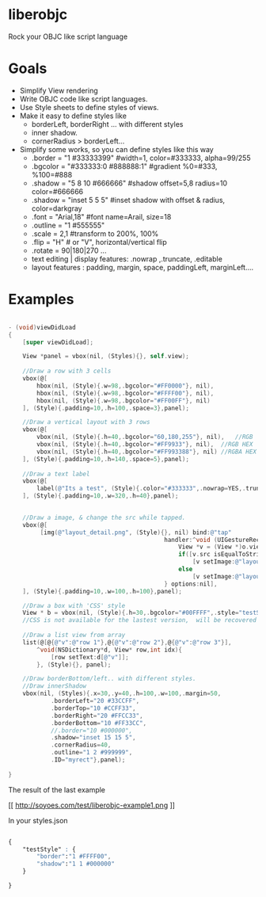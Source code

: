 liberobjc
=========

Rock your OBJC like script language

# Goals
* Simplify View rendering
* Write OBJC code like script languages.
* Use Style sheets to define styles of views.
* Make it easy to define styles like
    * borderLeft, borderRight ... with different styles
    * inner shadow.
    * cornerRadius > borderLeft...
* Simplify some works, so you can define styles like this way
    * .border = "1 #33333399"       #width=1, color=#333333, alpha=99/255
    * .bgcolor = "#333333:0 #888888:1"  #gradient %0=#333, %100=#888
    * .shadow = "5 8 10 #666666"    #shadow offset=5,8 radius=10 color=#666666
    * .shadow = "inset 5 5 5"       #inset shadow with offset & radius, color=darkgray
    * .font = "Arial,18"            #font name=Arail, size=18
    * .outline = "1 #555555"
    * .scale = 2,1                  #transform to 200%, 100%
    * .flip = "H"                   # or "V", horizontal/vertical flip
    * .rotate = 90|180|270 ...   
    * text editing | display features: .nowrap ,.truncate, .editable
    * layout features : padding, margin, space, paddingLeft, marginLeft....
# Examples

```objective-c

- (void)viewDidLoad
{
    [super viewDidLoad];

    View *panel = vbox(nil, (Styles){}, self.view);
        
    //Draw a row with 3 cells
    vbox(@[
        hbox(nil, (Style){.w=98,.bgcolor="#FF0000"}, nil),
        hbox(nil, (Style){.w=98,.bgcolor="#FFFF00"}, nil),
        hbox(nil, (Style){.w=98,.bgcolor="#FF00FF"}, nil)
    ], (Style){.padding=10,.h=100,.space=3},panel);

    //Draw a vertical layout with 3 rows
    vbox(@[
        vbox(nil, (Style){.h=40,.bgcolor="60,180,255"}, nil),   //RGB
        vbox(nil, (Style){.h=40,.bgcolor="#FF9933"}, nil),  //RGB HEX
        vbox(nil, (Style){.h=40,.bgcolor="#FF993388"}, nil) //RGBA HEX
    ], (Style){.padding=10,.h=140,.space=5},panel);
    
    //Draw a text label
    vbox(@[
        label(@"Its a test", (Style){.color="#333333",.nowrap=YES,.truncate=NO,fontName="Arail"}, nil),
    ], (Style){.padding=10,.w=320,.h=40},panel);
    

    //Draw a image, & change the src while tapped.
    vbox(@[
         [img(@"layout_detail.png", (Style){}, nil) bind:@"tap"
                                            handler:^void (UIGestureRecognizer* o){
                                                View *v = (View *)o.view;
                                                if([v.src isEqualToString:@"layout_detail.png"])
                                                    [v setImage:@"layout_detail_b.png"];
                                                else
                                                    [v setImage:@"layout_detail.png"];
                                            } options:nil],
    ], (Style){.padding=10,.w=100,.h=100},panel);

    //Draw a box with 'CSS' style
    View * b = vbox(nil, (Style){.h=30,.bgcolor="#00FFFF",.style="testStyle"} , panel);
    //CSS is not available for the lastest version,  will be recovered soon.
    
    //Draw a list view from array
    list(@[@{@"v":@"row 1"},@{@"v":@"row 2"},@{@"v":@"row 3"}], 
        ^void(NSDictionary*d, View* row,int idx){
            [row setText:d[@"v"]];
        }, (Style){}, panel);

    //Draw borderBottom/left.. with different styles.
    //Draw innerShadow
    vbox(nil, (Styles){.x=30,.y=40,.h=100,.w=100,.margin=50,
            .borderLeft="20 #33CCFF",
            .borderTop="10 #CCFF33",
            .borderRight="20 #FFCC33",
            .borderBottom="10 #FF33CC",
            //.border="10 #000000",
            .shadow="inset 15 15 5",
            .cornerRadius=40,
            .outline="1 2 #999999",
            .ID="myrect"},panel);
    
}

```

The result of the last example

[[ http://soyoes.com/test/liberobjc-example1.png ]]


In your styles.json

``` css

{
    "testStyle" : {
        "border":"1 #FFFF00",
        "shadow":"1 1 #000000"
    }

}

```
